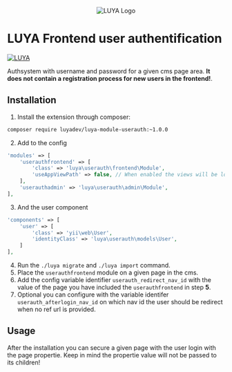 <p align="center">
  <img src="https://raw.githubusercontent.com/luyadev/luya/master/docs/logo/luya-logo-0.2x.png" alt="LUYA Logo"/>
</p>

# LUYA Frontend user authentification

[![LUYA](https://img.shields.io/badge/Powered%20by-LUYA-brightgreen.svg)](https://luya.io)

Authsystem with username and password for a given cms page area. **It does not contain a registration process for new users in the frontend!**.

## Installation

1. Install the extension through composer:
```sh
composer require luyadev/luya-module-userauth:~1.0.0
```
2. Add to the config
```php
'modules' => [
    'userauthfrontend' => [
        'class' => 'luya\userauth\frontend\Module',
        'useAppViewPath' => false, // When enabled the views will be looked up in the @app/views folder, otherwise the views shipped with the module will be used.
    ],
    'userauthadmin' => 'luya\userauth\admin\Module',
],
```
3. And the user component
```php
'components' => [
    'user' => [
        'class' => 'yii\web\User',
        'identityClass' => 'luya\userauth\models\User',
    ]
],
```
4. Run the `./luya migrate` and `./luya import` command.
5. Place the `userauthfrontend` module on a given page in the cms.
6. Add the config variable identifier `userauth_redirect_nav_id` with the value of the page you have included the `userauthfrontend` in step **5**.
7. Optional you can configure with the variable identifer `userauth_afterlogin_nav_id` on which nav id the user should be redirect when no ref url is provided.

## Usage

After the installation you can secure a given page with the user login with the page propertie. Keep in mind the propertie value will not be passed to its children!
